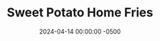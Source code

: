 ---
layout: post
title:  "Sweet Potato Home Fries"
date:   2024-04-14 00:00:00 -0500
categories:
- Recipes
- Breakfast
permalink: /recipes/home-fries
image: /assets/Food/Breakfast/Home Fries/home-fries-cover.jpg
ing: homefries-ing
facts: homefries-facts
Prep: 10
Rest: 
Cook: 30
Source1: https://www.loveandlemons.com/breakfast-potatoes-recipe/#wprm-recipe-container-56149
Source2: 
tags: 
- sweet potato
- breakfast
- peppers
- onions
- bell pepper
- paprika
- chili powder
- garlic powder
- onion powder
- eggs
- potato
Description: Home fries are a great breakfast side with eggs consisting of potatoes and sometimes peppers and onions. I almost always use sweet potatoes instead of regular potatoes, as they have much more flavor and nutrients. Try whipping this up alongside my <a href="frittata">Spinach and Onion Frittata</a>, <a href="scrambled-eggs">Long Weekend Scrambled Eggs</a>, or <a href="egg-muffins">Mini Egg Muffins</a>, or serve as a side with dinner
Instructions: 
- Wash and dice your sweet potatoes into bite sized cubes. Don't peel the potatoes. Season with oil, paprika, onion powder, salt, and pepper<br><br>
- <center><img src="/assets/Food/Breakfast/Home Fries/home-fries-1.jpg" alt="" class="instruction-image"></center><br>

- Air fry the potatoes for 30 minutes at 400F, mixing halfway<br><br>

- Meanwhile, cut your onion and pepper into a small dice. Add to a bowl and season with soy sauce, oil, minced garlic, garlic powder, chili powder, black pepper, and salt<br><br>
- <center><img src="/assets/Food/Breakfast/Home Fries/home-fries-3.jpg" alt="" class="instruction-image"></center><br>

- Heat a large pan over medium heat and add in your peppers and onions. Cover and cook under occasional stirring until the onions are translucent and the peppers are soft<br><br>

- When the potatoes are finished, combine them in the pan with the vegetables. Top with dried parsley, and serve with eggs<br><br>
- <center><img src="/assets/Food/Breakfast/Home Fries/home-fries-5.jpg" alt="" class="instruction-image"></center>
---